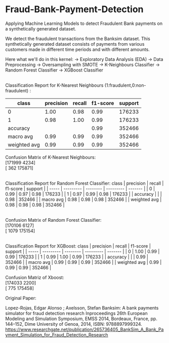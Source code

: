 # Fraud-Bank-Payment-Detection
Applying Machine Learning Models to detect Fraudulent Bank payments on a synthetically generated dataset.

We detect the fraudulent transactions from the Banksim dataset. This synthetically generated dataset consists of payments from various customers made in different time periods and with different amounts.

Here what we'll do in this kernel:
-> Exploratory Data Analysis (EDA)
-> Data Preprocessing
-> Oversampling with SMOTE
-> K-Neighbours Classifier
-> Random Forest Classifier
-> XGBoost Classifier


<br/>Classification Report for K-Nearest Neighbours (1:fraudulent,0:non-fraudulent) :

class | precision |   recall | f1-score  | support |
| ----- | --------- | -------- | --------- | ------- |
|  0    |     1.00  |    0.98  |    0.99   |  176233 |
|  1    |     0.98  |    1.00  |    0.99   |  176233 |
| accuracy     |             |        |  0.99   | 352466 |
| macro avg    |     0.99    |  0.99  |  0.99   | 352466 |
| weighted avg |     0.99    | 0.99   |   0.99  |  352466 |
           

Confusion Matrix of K-Nearest Neighbours: 
<br/> [171999     4234]
<br/> [   362   175871]
 
<br/>Classification Report for Random Forest Classifier: 
class | precision |   recall | f1-score  | support |
| ----- | --------- | -------- | --------- | ------- |
|   0   |    0.99   |   0.97   |   0.98    | 176233  |
|   1   |    0.97   |   0.99   |   0.98    | 176233  |
| accuracy      |           |          |    0.98  |  352466 |
| macro avg     |  0.98     |    0.98  |    0.98  |  352466 |
| weighted avg  |     0.98  |    0.98  |    0.98  |  352466 |

<br/>Confusion Matrix of Random Forest Classifier: 
<br/> [170106     6127]
<br/> [  1079   175154]
 
 
<br/>Classification Report for XGBoost: 
class | precision |   recall | f1-score  | support |
| ----- | --------- | -------- | --------- | ------- |
|   0   |    1.00   |   0.99   |   0.99    |  176233 |
|   1   |    0.99   |   1.00   |   0.99    |  176233 |
| accuracy       |            |          |   0.99    |   352466 |
| macro avg      |    0.99    |    0.99  |   0.99    |   352466 |
| weighted avg   |    0.99    |    0.99  |   0.99    |   352466 |

Confusion Matriz of Xboost: 
 <br/> [174033     2200]
 <br/> [   775   175458]


Original Paper:

Lopez-Rojas, Edgar Alonso ; Axelsson, Stefan Banksim: A bank payments simulator for fraud detection research Inproceedings 26th European Modeling and Simulation Symposium, EMSS 2014, Bordeaux, France, pp. 144–152, Dime University of Genoa, 2014, ISBN: 9788897999324. https://www.researchgate.net/publication/265736405_BankSim_A_Bank_Payment_Simulation_for_Fraud_Detection_Research
